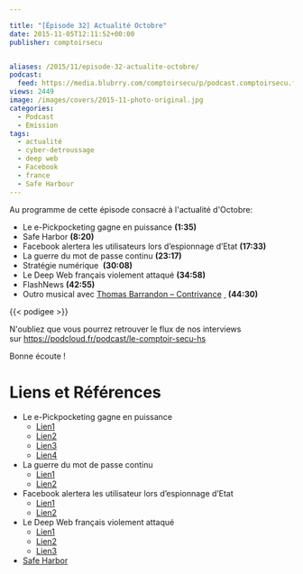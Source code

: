 ```yaml
---

title: "[Épisode 32] Actualité Octobre"
date: 2015-11-05T12:11:52+00:00
publisher: comptoirsecu


aliases: /2015/11/episode-32-actualite-octobre/
podcast:
  feed: https://media.blubrry.com/comptoirsecu/p/podcast.comptoirsecu.fr/CSEC.EP32.2015-11-03.ACTU_OCTOBRE.mp3
views: 2449
image: /images/covers/2015-11-photo-original.jpg
categories:
  - Podcast
  - Emission
tags:
  - actualité
  - cyber-detroussage
  - deep web
  - Facebook
  - france
  - Safe Harbour
---
```

Au programme de cette épisode consacré à l'actualité d'Octobre:

  * Le e-Pickpocketing gagne en puissance **(1:35)**
  * Safe Harbor **(8:20)**
  * Facebook alertera les utilisateurs lors d’espionnage d’Etat **(17:33)**
  * La guerre du mot de passe continu **(23:17)**
  * Stratégie numérique  **(30:08)**
  * Le Deep Web français violement attaqué **(34:58)**
  * FlashNews **(42:55)**
  * Outro musical avec [Thomas Barrandon – Contrivance](https://thomasbarrandon.bandcamp.com/album/the-quiet-earth) [ ](https://soundcloud.com/dancewiththedead/one-way-love-dance-with-the-dead-remix) **(44:30)**

{{< podigee >}}

N'oubliez que vous pourrez retrouver le flux de nos interviews sur <https://podcloud.fr/podcast/le-comptoir-secu-hs>

Bonne écoute !

# Liens et Références

- Le e-Pickpocketing gagne en puissance
  - [Lien1](http://www.makeuseof.com/tag/what-are-rfid-blocking-wallets-which-should-you-buy/)
  - [Lien2](https://nakedsecurity.sophos.com/2015/10/26/train-rider-has-his-contactless-card-e-pickpocketed/)
  - [Lien3](http://www.scmagazineuk.com/sc-staff-hit-by-contactless-card-theft/article/447971/) 
  - [Lien4](http://bouncer.cards/index.php)
- La guerre du mot de passe continu   
  - [Lien1](http://yahoo.tumblr.com/post/131217400419/yahoo-account-key-signing-in-has-never-been)
  - [Lien2](http://www.nextinpact.com/news/97011-le-dispositif-d-authentification-france-connect-fonctionne-avec-la-poste.htm)
- Facebook alertera les utilisateur lors d’espionnage d’Etat
  - [Lien1](http://www.numerama.com/politique/127204-facebook-vous-previendra-si-un-etat-vous-attaque.html)
  - [Lien2](http://www.washingtontimes.com/news/2015/oct/19/chinese-cyberattacks-on-us-companies-continue-repo/)
- Le Deep Web français violement attaqué
  - [Lien1](http://www.undernews.fr/hacking-hacktivisme/le-deep-web-francais-violement-attaque.html)
  - [Lien2](http://www.lemonde.fr/pixels/article/2015/10/01/plusieurs-sites-de-vente-de-drogue-du-deep-web-francais-pirates_4780425_4408996.html)
  - [Lien3](http://www.zataz.com/interview-le-pirate-des-boutiques-du-blackmarquet-fr-parle/)
- [Safe Harbor](http://www.numerama.com/politique/127304-les-cnil-exigent-un-safe-harbor-2-0-dici-le-31-janvier-2016.html)

